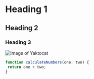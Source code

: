 # Heading 1
## Heading 2
### Heading 3

![Image of Yaktocat](https://octodex.github.com/images/yaktocat.png)
``` javascript
function calculateNumbers(one, two) {
 return one + two;
}
```

